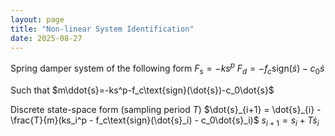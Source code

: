 ```yaml
---
layout: page
title: "Non-linear System Identification"
date: 2025-08-27
---
```


Spring damper system of the following form
$F_s = -ks^p$
$F_d = -f_c\text{sign}(\dot{s})-c_0\dot{s}$

Such that
$m\ddot{s}=-ks^p-f_c\text{sign}(\dot{s})-c_0\dot{s}$

Discrete state-space form (sampling period $T$)
$\dot{s}_{i+1} =  \dot{s}_{i} - \frac{T}{m}(ks_i^p - f_c\text{sign}(\dot{s}_i) - c_0\dot{s}_i)$
$s_{i+1} = s_i + T\dot{s}_i$